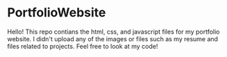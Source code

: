 # PortfolioWebsite
Hello! This repo contians the html, css, and javascript files for my portfolio website. I didn't upload any of the images or files such as my resume and files related to projects. Feel free to look at my code!
